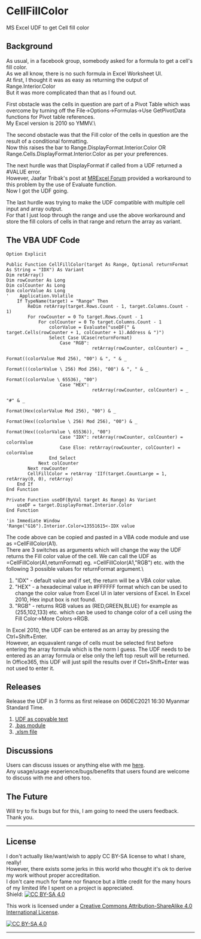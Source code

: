 # CellFillColor
MS Excel UDF to get Cell fill color

## Background
As usual, in a facebook group, somebody asked for a formula to get a cell's fill color.\
As we all know, there is no such formula in Excel Worksheet UI.\
At first, I thought it was as easy as returning the output of Range.Interior.Color\
But it was more complicated than that as I found out.

First obstacle was the cells in question are part of a Pivot Table which was overcome by turning off the File->Options->Formulas->Use GetPivotData functions for Pivot table references.\
My Excel version is 2010 so YMMV.\

The second obstacle was that the Fill color of the cells in question are the result of a conditional formatting.\
Now this raises the bar to Range.DisplayFormat.Interior.Color OR Range.Cells.DisplayFormat.Interior.Color as per your preferences.

The next hurdle was that DisplayFormat if called from a UDF returned a #VALUE error.\
However, Jaafar Tribak's post at [MRExcel Forum](https://www.mrexcel.com/board/threads/using-displayformat-in-a-udf.1154593/) provided a workaround to this problem by the use of Evaluate function.\
Now I got the UDF going.

The last hurdle was trying to make the UDF compatible with multiple cell input and array output.\
For that I just loop through the range and use the above workaround and store the fill colors of cells in that range and return the array as variant.

## The VBA UDF Code
````VBA
Option Explicit

Public Function CellFillColor(target As Range, Optional returnFormat As String = "IDX") As Variant
Dim retArray()
Dim rowCounter As Long
Dim colCounter As Long
Dim colorValue As Long
'    Application.Volatile
    If TypeName(target) = "Range" Then
        ReDim retArray(target.Rows.Count - 1, target.Columns.Count - 1)
        For rowCounter = 0 To target.Rows.Count - 1
            For colCounter = 0 To target.Columns.Count - 1
                colorValue = Evaluate("useDF(" & target.Cells(rowCounter + 1, colCounter + 1).Address & ")")
                Select Case UCase(returnFormat)
                    Case "RGB":
                                retArray(rowCounter, colCounter) = _
                                                                    Format((colorValue Mod 256), "00") & ", " & _
                                                                    Format(((colorValue \ 256) Mod 256), "00") & ", " & _
                                                                    Format((colorValue \ 65536), "00")
                    Case "HEX":
                                retArray(rowCounter, colCounter) = _
                                                                    "#" & _
                                                                    Format(Hex(colorValue Mod 256), "00") & _
                                                                    Format(Hex((colorValue \ 256) Mod 256), "00") & _
                                                                    Format(Hex((colorValue \ 65536)), "00")
                    Case "IDX": retArray(rowCounter, colCounter) = colorValue
                    Case Else: retArray(rowCounter, colCounter) = colorValue
                End Select
            Next colCounter
        Next rowCounter
        CellFillColor = retArray 'IIf(target.CountLarge = 1, retArray(0, 0), retArray)
    End If
End Function

Private Function useDF(ByVal target As Range) As Variant
    useDF = target.DisplayFormat.Interior.Color
End Function

'in Immediate Window
'Range("G16").Interior.Color=13551615<-IDX value
````
The code above can be copied and pasted in a VBA code module and use as =CellFillColor(A1).\
There are 3 switches as arguments which will change the way the UDF returns the Fill color value of the cell. We can call the UDF as =CellFillColor(A1,returnFormat) eg. =CellFillColor(A1,"RGB") etc. with the following 3 possible values for returnFormat argument.\
1. "IDX" - default value and if set, the return will be a VBA color value.
2. "HEX" - a hexadecimal value in #FFFFFF format which can be used to change the color value from Excel UI in later versions of Excel. In Excel 2010, Hex input box is not found.
3. "RGB" - returns RGB values as (RED,GREEN,BLUE) for example as (255,102,133) etc. which can be used to change color of a cell using the Fill Color->More Colors->RGB.

In Excel 2010, the UDF can be entered as an array by pressing the Ctrl+Shift+Enter.\
However, an equavalent range of cells must be selected first before entering the array formula which is the norm I guess. The UDF needs to be entered as an array formula or else only the left top result will be returned.\
In Office365, this UDF will just spill the results over if Ctrl+Shift+Enter was not used to enter it.

## Releases
Release the UDF in 3 forms as first release on 06DEC2021 16:30 Myanmar Standard Time.
1. [UDF as copyable text](https://github.com/4R3B3LatH34R7/CellFillColor#the-vba-udf-code)
2. [.bas module](https://github.com/4R3B3LatH34R7/CellFillColor/releases/download/v1.0a-Pre-Release/mod_CellFillColor.bas)
3. [.xlsm file](https://github.com/4R3B3LatH34R7/CellFillColor/releases/download/v1.0a-Pre-Release/CellFillcolor.xlsm)

## Discussions
Users can discuss issues or anything else with me [here](https://github.com/4R3B3LatH34R7/CellFillColor/discussions/1).\
Any usage/usage experience/bugs/benefits that users found are welcome to discuss with me and others too.

## The Future
Will try to fix bugs but for this, I am going to need the users feedback. Thank you.

***
## License
I don't actually like/want/wish to apply CC BY-SA license to what I share, really!\
However, there exists some jerks in this world who thought it's ok to derive my work without proper accreditation.\
I don't care much for fame nor finance but a little credit for the many hours of my limited life I spent on a project is appreciated.\
Shield: [![CC BY-SA 4.0][cc-by-sa-shield]][cc-by-sa]

This work is licensed under a
[Creative Commons Attribution-ShareAlike 4.0 International License][cc-by-sa].

[![CC BY-SA 4.0][cc-by-sa-image]][cc-by-sa]

[cc-by-sa]: http://creativecommons.org/licenses/by-sa/4.0/
[cc-by-sa-image]: https://licensebuttons.net/l/by-sa/4.0/88x31.png
[cc-by-sa-shield]: https://img.shields.io/badge/License-CC%20BY--SA%204.0-lightgrey.svg
***
